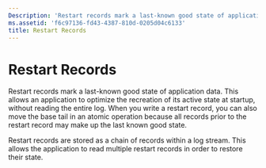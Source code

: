 ```yaml
---
Description: 'Restart records mark a last-known good state of application data.'
ms.assetid: 'f6c97136-fd43-4387-810d-0205d04c6133'
title: Restart Records
---
```


# Restart Records

Restart records mark a last-known good state of application data. This allows an application to optimize the recreation of its active state at startup, without reading the entire log. When you write a restart record, you can also move the base tail in an atomic operation because all records prior to the restart record may make up the last known good state.

Restart records are stored as a chain of records within a log stream. This allows the application to read multiple restart records in order to restore their state.

 

 



